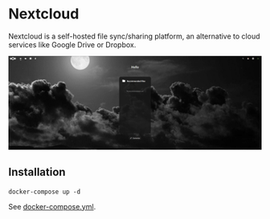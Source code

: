 # Nextcloud

Nextcloud is a self-hosted file sync/sharing platform, an alternative to cloud services like Google Drive or Dropbox.

![Nextcloud Interface](./image.png)

## Installation

```
docker-compose up -d
```

See [docker-compose.yml](./docker-compose.yml).
